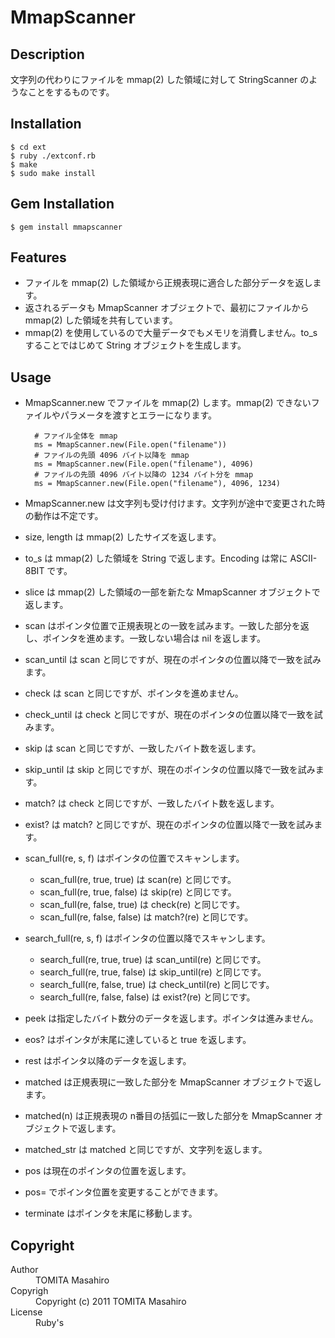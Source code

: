 MmapScanner
===========

Description
-----------

文字列の代わりにファイルを mmap(2) した領域に対して StringScanner のようなことをするものです。

Installation
------------

    $ cd ext
    $ ruby ./extconf.rb
    $ make
    $ sudo make install

Gem Installation
----------------

    $ gem install mmapscanner

Features
--------

* ファイルを mmap(2) した領域から正規表現に適合した部分データを返します。
* 返されるデータも MmapScanner オブジェクトで、最初にファイルから mmap(2) した領域を共有しています。
* mmap(2) を使用しているので大量データでもメモリを消費しません。to_s することではじめて String オブジェクトを生成します。

Usage
-----

* MmapScanner.new でファイルを mmap(2) します。mmap(2) できないファイルやパラメータを渡すとエラーになります。

        # ファイル全体を mmap
        ms = MmapScanner.new(File.open("filename"))
        # ファイルの先頭 4096 バイト以降を mmap
        ms = MmapScanner.new(File.open("filename"), 4096)
        # ファイルの先頭 4096 バイト以降の 1234 バイト分を mmap
        ms = MmapScanner.new(File.open("filename"), 4096, 1234)

* MmapScanner.new は文字列も受け付けます。文字列が途中で変更された時の動作は不定です。

* size, length は mmap(2) したサイズを返します。
* to_s は mmap(2) した領域を String で返します。Encoding は常に ASCII-8BIT です。
* slice は mmap(2) した領域の一部を新たな MmapScanner オブジェクトで返します。
* scan はポインタ位置で正規表現との一致を試みます。一致した部分を返し、ポインタを進めます。一致しない場合は nil を返します。
* scan_until は scan と同じですが、現在のポインタの位置以降で一致を試みます。
* check は scan と同じですが、ポインタを進めません。
* check_until は check と同じですが、現在のポインタの位置以降で一致を試みます。
* skip は scan と同じですが、一致したバイト数を返します。
* skip_until は skip と同じですが、現在のポインタの位置以降で一致を試みます。
* match? は check と同じですが、一致したバイト数を返します。
* exist? は match? と同じですが、現在のポインタの位置以降で一致を試みます。
* scan_full(re, s, f) はポインタの位置でスキャンします。
  * scan_full(re, true, true) は scan(re) と同じです。
  * scan_full(re, true, false) は skip(re) と同じです。
  * scan_full(re, false, true) は check(re) と同じです。
  * scan_full(re, false, false) は match?(re) と同じです。
* search_full(re, s, f) はポインタの位置以降でスキャンします。
  * search_full(re, true, true) は scan_until(re) と同じです。
  * search_full(re, true, false) は skip_until(re) と同じです。
  * search_full(re, false, true) は check_until(re) と同じです。
  * search_full(re, false, false) は exist?(re) と同じです。
* peek は指定したバイト数分のデータを返します。ポインタは進みません。
* eos? はポインタが末尾に達していると true を返します。
* rest はポインタ以降のデータを返します。
* matched は正規表現に一致した部分を MmapScanner オブジェクトで返します。
* matched(n) は正規表現の n番目の括弧に一致した部分を MmapScanner オブジェクトで返します。
* matched_str は matched と同じですが、文字列を返します。
* pos は現在のポインタの位置を返します。
* pos= でポインタ位置を変更することができます。
* terminate はポインタを末尾に移動します。

Copyright
---------

<dl>
<dt>Author<dd>TOMITA Masahiro <tommy@tmtm.org>
<dt>Copyrigh<dd>Copyright (c) 2011 TOMITA Masahiro
<dt>License<dd>Ruby's
</dl>

